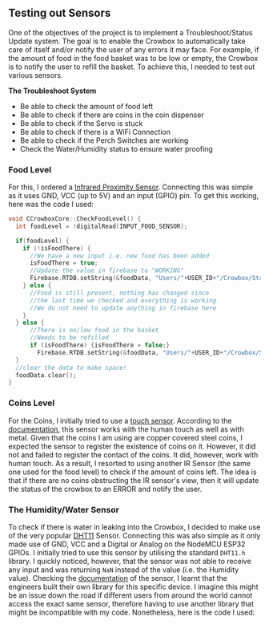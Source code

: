## Testing out Sensors

One of the objectives of the project is to implement a Troubleshoot/Status Update system. The goal is to enable the Crowbox to automatically take care of itself and/or notify the user of any errors it may face. For example, if the amount of food in the food basket was to be low or empty, the Crowbox is to notify the user to refill the basket. To achieve this, I needed to test out various sensors. 

**The Troubleshoot System**
* Be able to check the amount of food left 
* Be able to check if there are coins in the coin dispenser 
* Be able to check if the Servo is stuck 
* Be able to check if there is a WiFi Connection 
* Be able to check if the Perch Switches are working 
* Check the Water/Humidity status to ensure water proofing

### Food Level 
For this, I ordered a [Infrared Proximity Sensor](https://www.botnroll.com/pt/infravermelhos/2396-modulo-sensor-de-proximidade-obstaculos-.html). Connecting this was simple as it uses GND, VCC (up to 5V) and an input (GPIO) pin. To get this working, here was the code I used: 

```c++
void CCrowboxCore::CheckFoodLevel() {
  int foodLevel = !digitalRead(INPUT_FOOD_SENSOR);

  if(foodLevel) {
    if (!isFoodThere) {
      //We have a new input i.e. new food has been added
      isFoodThere = true;
      //Update the value in firebase to "WORKING"
      Firebase.RTDB.setString(&foodData, "Users/"+USER_ID+"/Crowbox/Status/food", "WORKING");
    } else {
      //Food is still present, nothing has changed since 
      //the last time we checked and everything is working
      //We do not need to update anything in firebase here
    }
  } else {
      //There is no/low food in the basket
      //Needs to be refilled
      if (isFoodThere) {isFoodThere = false;} 
        Firebase.RTDB.setString(&foodData, "Users/"+USER_ID+"/Crowbox/Status/food", "LOW");
  }
  //clear the data to make space!
  foodData.clear();
}
```

### Coins Level 
For the Coins, I initially tried to use a [touch sensor](https://www.botnroll.com/en/sensors/2504-digital-capacitive-touch-sensor-for-arduino.html). According to the [documentation](https://wiki.dfrobot.com/DFRobot_Capacitive_Touch_Sensor_SKU_DFR0030), this sensor works with the human touch as well as with metal. Given that the coins I am using are copper covered steel coins, I expected the sensor to register the existence of coins on it. However, it did not and failed to register the contact of the coins. It did, however, work with human touch. As a result, I resorted to using another IR Sensor (the same one used for the food level) to check if the amount of coins left. The idea is that if there are no coins obstructing the IR sensor's view, then it will update the status of the crowbox to an ERROR and notify the user. 

### The Humidity/Water Sensor 
To check if there is water in leaking into the Crowbox, I decided to make use of the very popular [DHT11](https://www.botnroll.com/en/temperature/471--dht11-temperature-and-humidity-sensor.html) Sensor. Connecting this was also simple as it only made use of GND, VCC and a Digital or Analog on the NodeMCU ESP32 GPIOs. I initially tried to use this sensor by utilising the standard `DHT11.h` library. I quickly noticed, however, that the sensor was not able to receive any input and was returning `NaN` instead of the value (i.e. the Humidity value). Checking the [documentation]() of the sensor, I learnt that the engineers built their own library for this specific device. I imagine this might be an issue down the road if different users from around the world cannot access the exact same sensor, therefore having to use another library that might be incompatible with my code. Nonetheless, here is the code I used: 

```c++

```
